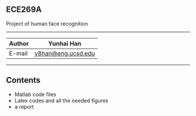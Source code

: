 ## ECE269A
Project of human face recognition
****
|Author|Yunhai Han|
|---|---
|E-mail|y8han@eng.ucsd.edu


****
## Contents
* Matlab code files
* Latex codes and all the needed figures 
* a report
